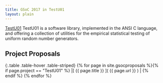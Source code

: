 ```yaml
---
title: GSoC 2017 in TestU01
layout: plain
---
```

[TestU01]() TestU01 is a software library, implemented in the ANSI C language, and offering a collection of utilities for the empirical statistical testing of uniform random number generators.


## Project Proposals

{:.table .table-hover .table-striped}
{% for page in site.gsocproposals %}{% if page.project == "TestU01" %} |[ {{ page.title }} ]( {{ page.url }} ) | {% endif %}
{% endfor %}
